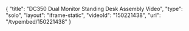 {
    "title": "DC350 Dual Monitor Standing Desk Assembly Video",
    "type": "solo",
    "layout": "iframe-static",
    "videoId": "150221438",
    "url": "\/tvpembed\/150221438"
}